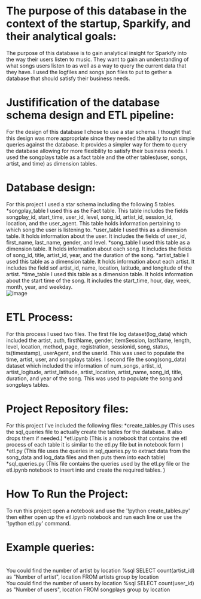  # The purpose of this database in the context of the startup, Sparkify, and their analytical goals:<br>
The purpose of this database is to gain analytical insight for Sparkify into the way their users listen to music. They want to gain an understanding of what songs users listen to as well as a way to query the current data that they have. I used the logfiles and songs json files to put to gether a database that should satisfy their business needs.<br>
 # Justifification of the database schema design and ETL pipeline:<br>
For the design of this database I chose to use a star schema. I thought that this design was more appropriate since they needed the ability to run simple queries against the database. It provides a simpler way for them to query the database allowing for more flexibility to satisfy their business needs. I used the songplays table as a fact table and the other tables(user, songs, artist, and time) as dimension tables. <br>
 # Database design: 
For this project I used a star schema including the following 5 tables.
*songplay_table I used this as the Fact table. This table includes the fields songplay_id, start_time, user_id, level, song_id, artist_id, session_id, location, and the user_agent. This table holds information pertaining to which song the user is listening to. 
*user_table I used this as a dimension table. It holds information about the user. It includes the fields of user_id, first_name, last_name, gender, and level.
*song_table I used this table as a dimension table. It holds information about each song. It includes the fields of song_id, title, artist_id, year, and the duration of the song.
*artist_table I used this table as a dimension table. It holds information about each artist. It includes the field sof artist_id, name, location, latitude, and longitude of the artist.
*time_table I used this table as a dimension table. It holds information about the start time of the song. It includes the start_time, hour, day, week, month, year, and weekday.
<br>
![image](https://user-images.githubusercontent.com/49051075/162620686-388d9373-f97e-4e3a-9a4a-1f5d86ffed6f.png)
<br>
 # ETL Process: 
For this process I used two files. The first file log dataset(log_data) which included the artist, auth, firstName, gender, itemSession, lastName, length, level, location, method, page, registration, sessionid, song, status, ts(timestamp), userAgent, and the userId. This was used to populate the time, artist, user, and songplays tables. 
 I second file the song(song_data) dataset which included the information of num_songs, artist_id, artist_logitude, artist_latitude, artist_location, artist_name,    song_id, title, duration, and year of the song. This was used to populate the song and songplays tables.
 <br>
 # Project Repository files: 
 For this project I've included the following files:
 *create_tables.py (This uses the sql_queries file to actually create the tables for the database. It also drops them if needed.)
 *etl.ipynb (This is a notebook that contains the etl process of each table it is similar to the etl.py file but in notebook form )
 *etl.py (This file uses the queries in sql_queries.py to extract data from the song_data and log_data files and then puts them into each table)
 *sql_queries.py (This file contains the queries used by the etl.py file or the etl.ipynb notebook to insert into and create the required tables. )
<br>
 # How To Run the Project: 
To run this project open a notebook and use the '!python create_tables.py' then either open up the etl.ipynb notebook and run each line or use the '!python etl.py' command.
<br>
 # Example queries:
<br>
You could find the number of artist by location 
%sql SELECT count(artist_id) as "Number of artist", location FROM artists group by location 
<br>    
You could find the number of users by location
%sql SELECT count(user_id) as "Number of users", location FROM songplays group by location
    
   
